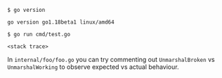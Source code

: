 ```
$ go version

go version go1.18beta1 linux/amd64

$ go run cmd/test.go

<stack trace>
```

In `internal/foo/foo.go` you can try commenting out `UnmarshalBroken` vs `UnmarshalWorking` to observe expected vs actual behaviour.